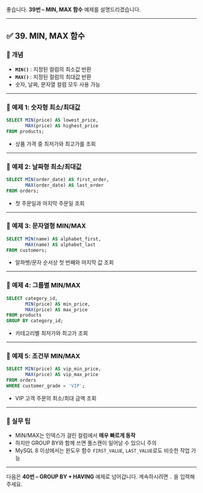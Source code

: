 좋습니다.
**39번 – MIN, MAX 함수** 예제를 설명드리겠습니다.

---

## ✅ 39. MIN, MAX 함수

### 📌 개념

* **`MIN()`** : 지정된 컬럼의 최소값 반환
* **`MAX()`** : 지정된 컬럼의 최대값 반환
* 숫자, 날짜, 문자열 컬럼 모두 사용 가능

---

### 📄 예제 1: 숫자형 최소/최대값

```sql
SELECT MIN(price) AS lowest_price,
       MAX(price) AS highest_price
FROM products;
```

* 상품 가격 중 최저가와 최고가를 조회

---

### 📄 예제 2: 날짜형 최소/최대값

```sql
SELECT MIN(order_date) AS first_order,
       MAX(order_date) AS last_order
FROM orders;
```

* 첫 주문일과 마지막 주문일 조회

---

### 📄 예제 3: 문자열형 MIN/MAX

```sql
SELECT MIN(name) AS alphabet_first,
       MAX(name) AS alphabet_last
FROM customers;
```

* 알파벳/문자 순서상 첫 번째와 마지막 값 조회

---

### 📄 예제 4: 그룹별 MIN/MAX

```sql
SELECT category_id,
       MIN(price) AS min_price,
       MAX(price) AS max_price
FROM products
GROUP BY category_id;
```

* 카테고리별 최저가와 최고가 조회

---

### 📄 예제 5: 조건부 MIN/MAX

```sql
SELECT MIN(price) AS vip_min_price,
       MAX(price) AS vip_max_price
FROM orders
WHERE customer_grade = 'VIP';
```

* VIP 고객 주문의 최소/최대 금액 조회

---

### 🧠 실무 팁

* MIN/MAX는 인덱스가 걸린 컬럼에서 **매우 빠르게 동작**
* 하지만 GROUP BY와 함께 쓰면 풀스캔이 일어날 수 있으니 주의
* MySQL 8 이상에서는 윈도우 함수 `FIRST_VALUE`, `LAST_VALUE`로도 비슷한 작업 가능

---

다음은 **40번 – GROUP BY + HAVING** 예제로 넘어갑니다.
계속하시려면 `.` 을 입력해주세요.
